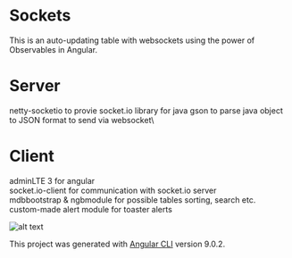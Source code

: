 # Sockets
This is an auto-updating table with websockets using the power of Observables in Angular.

# Server
netty-socketio to provie socket.io library for java
gson to parse java object to JSON format to send via websocket\

# Client
adminLTE 3 for angular\
socket.io-client for communication with socket.io server\
mdbbootstrap & ngbmodule for possible tables sorting, search etc.\
custom-made alert module for toaster alerts

![alt text](https://i.gyazo.com/46ac1834050c07542d573189d01a2798.png)

This project was generated with [Angular CLI](https://github.com/angular/angular-cli) version 9.0.2.
